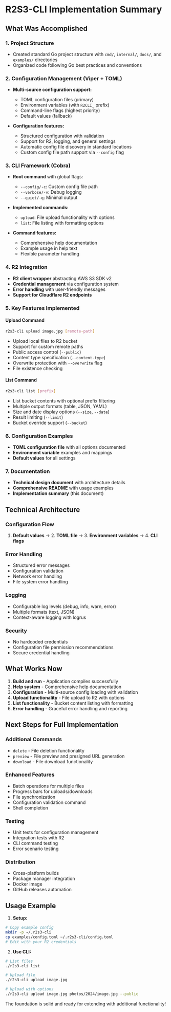 # R2S3-CLI Implementation Summary

## What Was Accomplished

### 1. Project Structure
- Created standard Go project structure with `cmd/`, `internal/`, `docs/`, and `examples/` directories
- Organized code following Go best practices and conventions

### 2. Configuration Management (Viper + TOML)
- **Multi-source configuration support:**
  - TOML configuration files (primary)
  - Environment variables (with `R2CLI_` prefix)
  - Command-line flags (highest priority)
  - Default values (fallback)

- **Configuration features:**
  - Structured configuration with validation
  - Support for R2, logging, and general settings
  - Automatic config file discovery in standard locations
  - Custom config file path support via `--config` flag

### 3. CLI Framework (Cobra)
- **Root command** with global flags:
  - `--config/-c`: Custom config file path
  - `--verbose/-v`: Debug logging
  - `--quiet/-q`: Minimal output
  
- **Implemented commands:**
  - `upload`: File upload functionality with options
  - `list`: File listing with formatting options
  
- **Command features:**
  - Comprehensive help documentation
  - Example usage in help text
  - Flexible parameter handling

### 4. R2 Integration
- **R2 client wrapper** abstracting AWS S3 SDK v2
- **Credential management** via configuration system
- **Error handling** with user-friendly messages
- **Support for Cloudflare R2 endpoints**

### 5. Key Features Implemented

#### Upload Command
```bash
r2s3-cli upload image.jpg [remote-path]
```
- Upload local files to R2 bucket
- Support for custom remote paths
- Public access control (`--public`)
- Content type specification (`--content-type`)
- Overwrite protection with `--overwrite` flag
- File existence checking

#### List Command
```bash
r2s3-cli list [prefix]
```
- List bucket contents with optional prefix filtering
- Multiple output formats (table, JSON, YAML)
- Size and date display options (`--size`, `--date`)
- Result limiting (`--limit`)
- Bucket override support (`--bucket`)

### 6. Configuration Examples
- **TOML configuration file** with all options documented
- **Environment variable** examples and mappings
- **Default values** for all settings

### 7. Documentation
- **Technical design document** with architecture details
- **Comprehensive README** with usage examples
- **Implementation summary** (this document)

## Technical Architecture

### Configuration Flow
1. **Default values** → 2. **TOML file** → 3. **Environment variables** → 4. **CLI flags**

### Error Handling
- Structured error messages
- Configuration validation
- Network error handling
- File system error handling

### Logging
- Configurable log levels (debug, info, warn, error)
- Multiple formats (text, JSON)
- Context-aware logging with logrus

### Security
- No hardcoded credentials
- Configuration file permission recommendations
- Secure credential handling

## What Works Now

1. **Build and run** - Application compiles successfully
2. **Help system** - Comprehensive help documentation
3. **Configuration** - Multi-source config loading with validation
4. **Upload functionality** - File upload to R2 with options
5. **List functionality** - Bucket content listing with formatting
6. **Error handling** - Graceful error handling and reporting

## Next Steps for Full Implementation

### Additional Commands
- `delete` - File deletion functionality
- `preview` - File preview and presigned URL generation
- `download` - File download functionality

### Enhanced Features
- Batch operations for multiple files
- Progress bars for uploads/downloads
- File synchronization
- Configuration validation command
- Shell completion

### Testing
- Unit tests for configuration management
- Integration tests with R2
- CLI command testing
- Error scenario testing

### Distribution
- Cross-platform builds
- Package manager integration
- Docker image
- GitHub releases automation

## Usage Example

1. **Setup:**
```bash
# Copy example config
mkdir -p ~/.r2s3-cli
cp examples/config.toml ~/.r2s3-cli/config.toml
# Edit with your R2 credentials
```

2. **Use CLI:**
```bash
# List files
./r2s3-cli list

# Upload file
./r2s3-cli upload image.jpg

# Upload with options
./r2s3-cli upload image.jpg photos/2024/image.jpg --public
```

The foundation is solid and ready for extending with additional functionality!